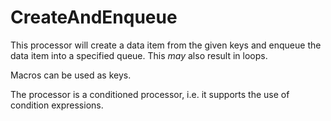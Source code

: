 CreateAndEnqueue
=======

This processor will create a data item from the given keys and enqueue the data item into a specified
queue. This *may* also result in loops.

Macros can be used as keys.

The processor is a conditioned processor, i.e. it supports
the use of condition expressions.


